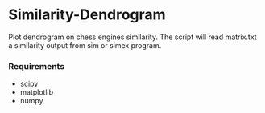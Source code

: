 # Similarity-Dendrogram
Plot dendrogram on chess engines similarity. The script will read matrix.txt a similarity output from sim or simex program.

### Requirements
* scipy  
* matplotlib  
* numpy  

